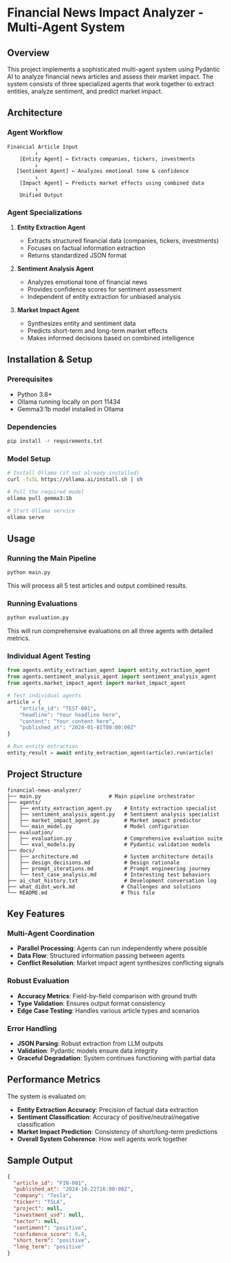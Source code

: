 # Financial News Impact Analyzer - Multi-Agent System

## Overview

This project implements a sophisticated multi-agent system using Pydantic AI to analyze financial news articles and assess their market impact. The system consists of three specialized agents that work together to extract entities, analyze sentiment, and predict market impact.

## Architecture

### Agent Workflow
```
Financial Article Input
         ↓
    [Entity Agent] ← Extracts companies, tickers, investments
         ↓
   [Sentiment Agent] ← Analyzes emotional tone & confidence
         ↓
    [Impact Agent] ← Predicts market effects using combined data
         ↓
    Unified Output
```

### Agent Specializations

1. **Entity Extraction Agent**
   - Extracts structured financial data (companies, tickers, investments)
   - Focuses on factual information extraction
   - Returns standardized JSON format

2. **Sentiment Analysis Agent**
   - Analyzes emotional tone of financial news
   - Provides confidence scores for sentiment assessment
   - Independent of entity extraction for unbiased analysis

3. **Market Impact Agent**
   - Synthesizes entity and sentiment data
   - Predicts short-term and long-term market effects
   - Makes informed decisions based on combined intelligence

## Installation & Setup

### Prerequisites
- Python 3.8+
- Ollama running locally on port 11434
- Gemma3:1b model installed in Ollama

### Dependencies
```bash
pip install -r requirements.txt
```

### Model Setup
```bash
# Install Ollama (if not already installed)
curl -fsSL https://ollama.ai/install.sh | sh

# Pull the required model
ollama pull gemma3:1b

# Start Ollama service
ollama serve
```

## Usage

### Running the Main Pipeline
```bash
python main.py
```

This will process all 5 test articles and output combined results.

### Running Evaluations
```bash
python evaluation.py
```

This will run comprehensive evaluations on all three agents with detailed metrics.

### Individual Agent Testing
```python
from agents.entity_extraction_agent import entity_extraction_agent
from agents.sentiment_analysis_agent import sentiment_analysis_agent
from agents.market_impact_agent import market_impact_agent

# Test individual agents
article = {
    "article_id": "TEST-001",
    "headline": "Your headline here",
    "content": "Your content here",
    "published_at": "2024-01-01T00:00:00Z"
}

# Run entity extraction
entity_result = await entity_extraction_agent(article).run(article)
```

## Project Structure

```
financial-news-analyzer/
├── main.py                      # Main pipeline orchestrator
├── agents/
│   ├── entity_extraction_agent.py    # Entity extraction specialist
│   ├── sentiment_analysis_agent.py   # Sentiment analysis specialist
│   ├── market_impact_agent.py        # Market impact predictor
│   └── main_model.py                 # Model configuration
├── evaluation/
│   ├── evaluation.py                 # Comprehensive evaluation suite
│   └── eval_models.py                # Pydantic validation models
├── docs/
│   ├── architecture.md               # System architecture details
│   ├── design_decisions.md           # Design rationale
│   ├── prompt_iterations.md          # Prompt engineering journey
│   └── test_case_analysis.md         # Interesting test behaviors
├── ai_chat_history.txt               # Development conversation log
├── what_didnt_work.md               # Challenges and solutions
└── README.md                        # This file
```

## Key Features

### Multi-Agent Coordination
- **Parallel Processing**: Agents can run independently where possible
- **Data Flow**: Structured information passing between agents
- **Conflict Resolution**: Market impact agent synthesizes conflicting signals

### Robust Evaluation
- **Accuracy Metrics**: Field-by-field comparison with ground truth
- **Type Validation**: Ensures output format consistency
- **Edge Case Testing**: Handles various article types and scenarios

### Error Handling
- **JSON Parsing**: Robust extraction from LLM outputs
- **Validation**: Pydantic models ensure data integrity
- **Graceful Degradation**: System continues functioning with partial data

## Performance Metrics

The system is evaluated on:
- **Entity Extraction Accuracy**: Precision of factual data extraction
- **Sentiment Classification**: Accuracy of positive/neutral/negative classification
- **Market Impact Prediction**: Consistency of short/long-term predictions
- **Overall System Coherence**: How well agents work together

## Sample Output

```json
{
  "article_id": "FIN-001",
  "published_at": "2024-10-22T16:00:00Z",
  "company": "Tesla",
  "ticker": "TSLA",
  "project": null,
  "investment_usd": null,
  "sector": null,
  "sentiment": "positive",
  "confidence_score": 0.8,
  "short_term": "positive",
  "long_term": "positive"
}
```
